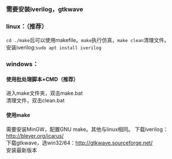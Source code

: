 ### 需要安装iverilog，gtkwave  

### linux：（推荐）  
`cd ./make`后可以使用makefile。`make`执行仿真，`make clean`清理文件。  
安装iverilog:`sudo apt install iverilog`   


### windows：  
#### 使用批处理脚本+CMD（推荐）  
进入make文件夹，双击make.bat  
清理文件，双击clean.bat  
#### 使用make
需要安装MinGW，配置GNU make。其他与linux相同。
下载iverilog：http://bleyer.org/icarus/  
下载gtkwave，选win32/64：http://gtkwave.sourceforge.net/  
安装最新版本

